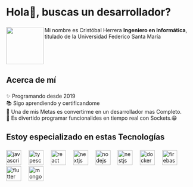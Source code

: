 <h1 align="left">Hola👋, buscas un desarrollador?</h1>

###

<img align="left" height="100" src="https://upload.wikimedia.org/wikipedia/commons/4/47/Logo_UTFSM.png"  />

###

<p align="left">Mi nombre es Cristóbal Herrera <strong>Ingeniero en Informática</strong>, <br>titulado de la Universidad Federico Santa María</p>

###

<br clear="both">

<h2 align="left">Acerca de mí</h2>

###

<p align="left">✨ Programando desde 2019<br>📚 Sigo aprendiendo y certificandome<br>🎯 Una de mis Metas es convertirme en un desarrollador mas Completo.<br>🎲 Es divertido programar funcionalides en tiempo real con Sockets.😁</p>

###

<h2 align="left">Estoy especializado en estas Tecnologías</h2>

###

<div align="left">
  <img src="https://cdn.jsdelivr.net/gh/devicons/devicon/icons/javascript/javascript-original.svg" height="40" alt="javascript logo"  />
  <img width="12" />
  <img src="https://cdn.jsdelivr.net/gh/devicons/devicon/icons/typescript/typescript-original.svg" height="40" alt="typescript logo"  />
  <img width="12" />
  <img src="https://cdn.jsdelivr.net/gh/devicons/devicon/icons/react/react-original.svg" height="40" alt="react logo"  />
  <img width="12" />
  <img src="https://cdn.jsdelivr.net/gh/devicons/devicon/icons/nextjs/nextjs-original.svg" height="40" alt="nextjs logo"  />
  <img width="12" />
  <img src="https://cdn.jsdelivr.net/gh/devicons/devicon/icons/nodejs/nodejs-original.svg" height="40" alt="nodejs logo"  />
  <img width="12" />
  <img src="https://upload.wikimedia.org/wikipedia/commons/thumb/a/a8/NestJS.svg/1200px-NestJS.svg.png" height="40" alt="nestjs logo"  />
  <img width="12" />
  <img src="https://cdn.jsdelivr.net/gh/devicons/devicon/icons/docker/docker-original.svg" height="40" alt="docker logo"  />
  <img width="12" />
  <img src="https://cdn.jsdelivr.net/gh/devicons/devicon/icons/firebase/firebase-plain.svg" height="40" alt="firebase logo"  />
  <img width="12" />
  <img src="https://cdn.jsdelivr.net/gh/devicons/devicon/icons/flutter/flutter-original.svg" height="40" alt="flutter logo"  />
  <img width="12" />
  <img src="https://cdn.jsdelivr.net/gh/devicons/devicon/icons/mongodb/mongodb-original.svg" height="40" alt="mongodb logo"  />
</div>

###
